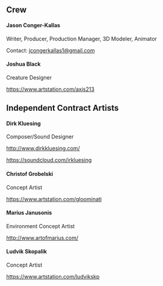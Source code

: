 ## Crew

#### Jason Conger-Kallas
Writer, Producer, Production Manager, 3D Modeler, Animator

Contact: jcongerkallas1@gmail.com

#### Joshua Black
Creature Designer

https://www.artstation.com/axis213

## Independent Contract Artists
#### Dirk Kluesing
Composer/Sound Designer

http://www.dirkkluesing.com/

https://soundcloud.com/irkluesing

#### Christof Grobelski
Concept Artist

https://www.artstation.com/gloominati

#### Marius Janusonis
Environment Concept Artist

http://www.artofmarius.com/

#### Ludvik Skopalik
Concept Artist

https://www.artstation.com/ludvikskp


